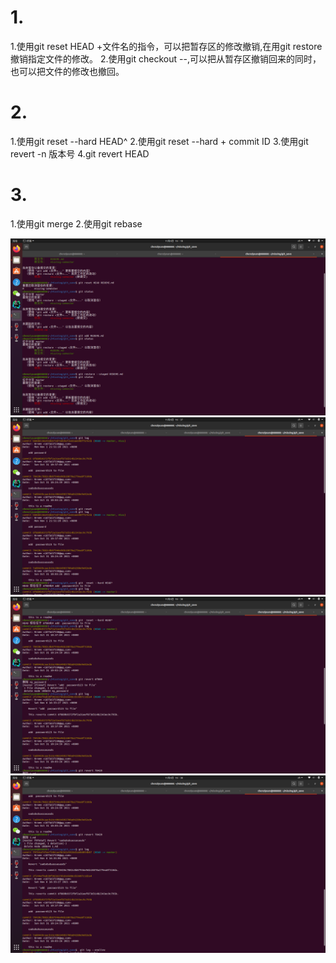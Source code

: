 # 1.

1.使用git reset HEAD +文件名的指令，可以把暂存区的修改撤销,在用git restore撤销指定文件的修改。 
2.使用git checkout --,可以把从暂存区撤销回来的同时，也可以把文件的修改也撤回。
# 2.

1.使用git reset --hard HEAD^ 
2.使用git reset --hard + commit ID 
3.使用git revert -n 版本号
4.git revert HEAD
# 3.

1.使用git merge
2.使用git rebase

![avatar](1.png)
![avatar](2.png)
![avatar](3.png)
![avatar](4.png)
